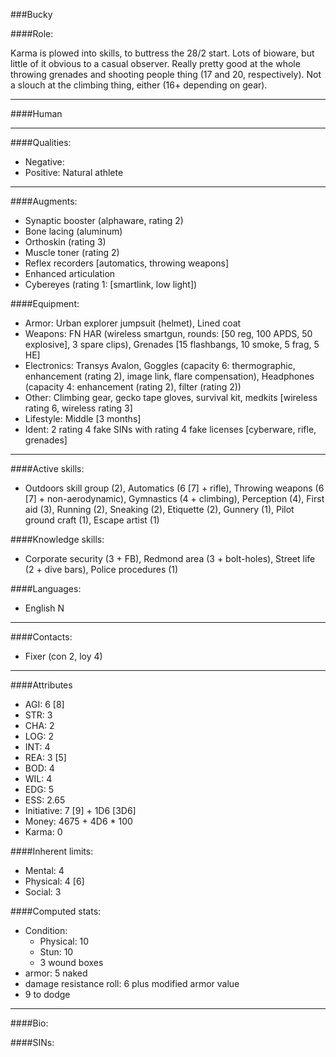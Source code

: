 ###Bucky

####Role:

Karma is plowed into skills, to buttress the 28/2 start. Lots of bioware, but little of it obvious to a casual observer. Really pretty good at the whole throwing grenades and shooting people thing (17 and 20, respectively). Not a slouch at the climbing thing, either (16+ depending on gear).
____
####Human
____
####Qualities:

- Negative: 
- Positive: Natural athlete

____
####Augments:

- Synaptic booster (alphaware, rating 2)
- Bone lacing (aluminum)
- Orthoskin (rating 3)
- Muscle toner (rating 2)
- Reflex recorders [automatics, throwing weapons]
- Enhanced articulation
- Cybereyes (rating 1: [smartlink, low light])

####Equipment:

- Armor: Urban explorer jumpsuit (helmet), Lined coat
- Weapons: FN HAR (wireless smartgun, rounds: [50 reg, 100 APDS, 50 explosive], 3 spare clips), Grenades [15 flashbangs, 10 smoke, 5 frag, 5 HE]
- Electronics: Transys Avalon, Goggles (capacity 6: thermographic, enhancement (rating 2), image link, flare compensation), Headphones (capacity 4: enhancement (rating 2), filter (rating 2))
- Other: Climbing gear, gecko tape gloves, survival kit, medkits [wireless rating 6, wireless rating 3]
- Lifestyle: Middle [3 months]
- Ident: 2 rating 4 fake SINs with rating 4 fake licenses [cyberware, rifle, grenades]

____
####Active skills:

- Outdoors skill group (2), Automatics (6 [7] + rifle), Throwing weapons (6 [7] + non-aerodynamic), Gymnastics (4 + climbing), Perception (4), First aid (3), Running (2), Sneaking (2), Etiquette (2), Gunnery (1), Pilot ground craft (1), Escape artist (1)

####Knowledge skills:

- Corporate security (3 + FB), Redmond area (3 + bolt-holes), Street life (2 + dive bars), Police procedures (1)

####Languages:

- English N

____
####Contacts:

- Fixer (con 2, loy 4)

____
####Attributes

- AGI: 6 [8]
- STR: 3
- CHA: 2
- LOG: 2
- INT: 4
- REA: 3 [5]
- BOD: 4
- WIL: 4
- EDG: 5
- ESS: 2.65
- Initiative: 7 [9] + 1D6 [3D6]
- Money: 4675 + 4D6 * 100
- Karma: 0

####Inherent limits:

- Mental: 4
- Physical: 4 [6]
- Social: 3

####Computed stats:

- Condition:
	- Physical: 10
	- Stun: 10
	- 3 wound boxes
- armor: 5 naked
- damage resistance roll: 6 plus modified armor value
- 9 to dodge

____
####Bio:


####SINs:
